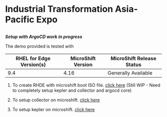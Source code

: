 # Industrial Transformation Asia-Pacific Expo

##

***Setup with ArgoCD work in progress***

The demo provided is tested with

| RHEL for Edge Version(s) | MicroShift Version | MicroShift Release Status |
|--------------------------|--------------------|---------------------------|
| 9.4                      | 4.16               | Generally Available        |

1. To create RHDE with microshift boot ISO file. [click here](rhel-edge-microshift-iso-builder/README.md) (Still WIP - Need to completely setup kepler and collector and argocd core)

2. To setup collector on microshift. [click here](edge-device-opentelemetry-collector/README.md)

3. To setup kepler on microshift. [click here](edge-device-kepler/README.md)
